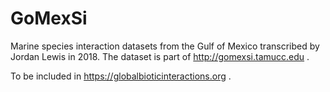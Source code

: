 # GoMexSi

Marine species interaction datasets from the Gulf of Mexico transcribed by Jordan Lewis in 2018. The dataset is part of http://gomexsi.tamucc.edu .  

To be included in https://globalbioticinteractions.org . 
